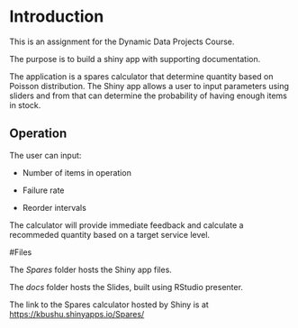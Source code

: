 # Introduction

This is an assignment for the Dynamic Data Projects Course.  

The purpose is to build a shiny app with supporting documentation.

The application is a spares calculator that determine quantity based on Poisson distribution.  The Shiny app allows a user to input parameters using sliders and from that can determine the probability of having enough items in stock.

## Operation

The user can input:

- Number of items in operation

- Failure rate

- Reorder intervals

The calculator will provide immediate feedback and calculate a recommeded quantity based on a target service level.

#Files

The _Spares_ folder hosts the Shiny app files.

The _docs_ folder hosts the Slides, built using RStudio presenter.

The link to the Spares calculator hosted by Shiny is at https://kbushu.shinyapps.io/Spares/
